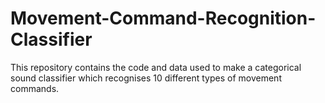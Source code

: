 # Movement-Command-Recognition-Classifier
This repository contains the code and data used to make a categorical sound classifier which recognises 10 different types of movement commands.
